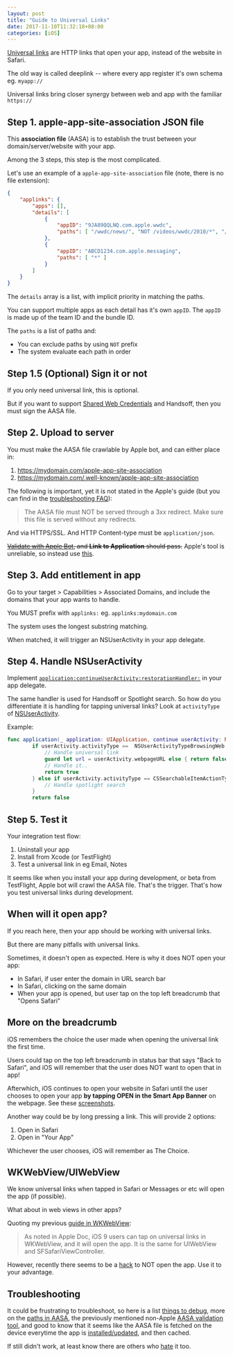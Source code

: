 ```yaml
---
layout: post
title: "Guide to Universal Links"
date: 2017-11-10T11:32:18+08:00
categories: [iOS]
---
```


[Universal links](https://developer.apple.com/library/content/documentation/General/Conceptual/AppSearch/UniversalLinks.html) are HTTP links that open your app, instead of the website in Safari.

The old way is called deeplink -- where every app register it's own schema eg. `myapp://`

Universal links bring closer synergy between web and app with the familiar `https://`

## Step 1. apple-app-site-association JSON file

This **association file** (AASA) is to establish the trust between your domain/server/website with your app.

Among the 3 steps, this step is the most complicated.

Let's use an example of a `apple-app-site-association` file (note, there is no file extension):

```json
{
    "applinks": {
        "apps": [],
        "details": [
            {
                "appID": "9JA89QQLNQ.com.apple.wwdc",
                "paths": [ "/wwdc/news/", "NOT /videos/wwdc/2010/*", "/videos/wwdc/201?/*"]
            },
            {
                "appID": "ABCD1234.com.apple.messaging",
                "paths": [ "*" ]
            }
        ]
    }
}
```

The `details` array is a list, with implicit priority in matching the paths.

You can support multiple apps as each detail has it's own `appID`. The `appID` is made up of the team ID and the bundle ID.

The `paths` is a list of paths and:

- You can exclude paths by using `NOT` prefix
- The system evaluate each path in order 

## Step 1.5 (Optional) Sign it or not

If you only need universal link, this is optional.

But if you want to support [Shared Web Credentials](https://developer.apple.com/documentation/security/shared_web_credentials) and Handsoff, then you must sign the AASA file.

## Step 2. Upload to server

You must make the AASA file crawlable by Apple bot, and can either place in:

1. https://mydomain.com/apple-app-site-association
2. https://mydomain.com/.well-known/apple-app-site-association

The following is important, yet it is not stated in the Apple's guide (but you can find in the [troubleshooting FAQ](https://developer.apple.com/library/content/qa/qa1916/_index.html)):

> The AASA file must NOT be served through a 3xx redirect. Make sure this file is served without any redirects. 

And via HTTPS/SSL. And HTTP Content-type must be `application/json`.

~~[Validate with Apple Bot](https://search.developer.apple.com/appsearch-validation-tool), and **Link to Application** should pass.~~ Apple's tool is unreliable, so instead use [this](https://limitless-sierra-4673.herokuapp.com).

## Step 3. Add entitlement in app

Go to your target > Capabilities > Associated Domains, and include the domains that your app wants to handle.

You MUST prefix with `applinks:` eg. `applinks:mydomain.com`

The system uses the longest substring matching.

When matched, it will trigger an NSUserActivity in your app delegate.

## Step 4. Handle NSUserActivity 

Implement [`application:continueUserActivity:restorationHandler:`](https://developer.apple.com/documentation/uikit/uiapplicationdelegate/1623072-application) in your app delegate.

The same handler is used for Handsoff or Spotlight search. So how do you differentiate it is handling for tapping universal links? Look at `activityType` of [NSUserActivity](https://developer.apple.com/documentation/foundation/nsuseractivity).

Example:

```swift
func application(_ application: UIApplication, continue userActivity: NSUserActivity, restorationHandler: @escaping ([Any]?) -> Void) -> Bool {
        if userActivity.activityType ==  NSUserActivityTypeBrowsingWeb {
            // Handle universal link
            guard let url = userActivity.webpageURL else { return false }
            // Handle it..
            return true
        } else if userActivity.activityType == CSSearchableItemActionType {
            // Handle spotlight search
        }
        return false
```

## Step 5. Test it

Your integration test flow:

1. Uninstall your app
2. Install from Xcode (or TestFlight)
3. Test a universal link in eg Email, Notes

It seems like when you install your app during development, or beta from TestFlight, Apple bot will crawl the AASA file. That's the trigger. That's how you test universal links during development.

## When will it open app?

If you reach here, then your app should be working with universal links.

But there are many pitfalls with universal links.

Sometimes, it doesn't open as expected. Here is why it does NOT open your app:

- In Safari, if user enter the domain in URL search bar
- In Safari, clicking on the same domain
- When your app is opened, but user tap on the top left breadcrumb that "Opens Safari"

## More on the breadcrumb

iOS remembers the choice the user made when opening the universal link the first time.

Users could tap on the top left breadcrumb in status bar that says "Back to Safari", and iOS will remember that the user does NOT want to open that in app!

Afterwhich, iOS continues to open your website in Safari until the user chooses to open your app **by tapping OPEN in the Smart App Banner** on the webpage. See these [screenshots](https://stackoverflow.com/a/39694208/242682).

Another way could be by long pressing a link. This will provide 2 options:

1. Open in Safari
2. Open in "Your App"

Whichever the user chooses, iOS will remember as The Choice.

## WKWebView/UIWebView

We know universal links when tapped in Safari or Messages or etc will open the app (if possible).

What about in web views in other apps?

Quoting my previous [guide in WKWebView](http://samwize.com/2016/06/08/complete-guide-to-implementing-wkwebview/):

> As noted in Apple Doc, iOS 9 users can tap on universal links in WKWebView, and it will open the app. It is the same for UIWebView and SFSafariViewController.

However, recently there seems to be a [hack](https://stackoverflow.com/a/44942814/242682) to NOT open the app. Use it to your advantage.


## Troubleshooting

It could be frustrating to troubleshoot, so here is a list [things to debug](http://building.usebutton.com/debugging/ios/deep-linking/links/universal-links/2016/03/31/debugging-universal-links/), more on the [paths in AASA](https://sailthru.zendesk.com/hc/en-us/articles/217102466-Universal-Links-Troubleshooting-and-FAQ), the previously mentioned non-Apple [AASA validation tool](https://limitless-sierra-4673.herokuapp.com), and good to know that it seems like the AASA file is fetched on the device everytime the app is [installed/updated](https://stackoverflow.com/a/35616335/242682), and then cached.

If still didn't work, at least know there are others who [hate](https://medium.com/mobile-growth/the-things-i-hate-and-you-should-know-about-apple-universal-links-5beb15f88a29) it too.